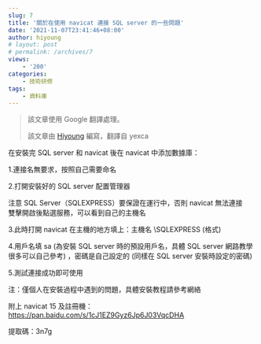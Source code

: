 ```yaml
---
slug: 7
title: '關於在使用 navicat 連接 SQL server 的一些問題'
date: '2021-11-07T23:41:46+08:00'
author: hiyoung
# layout: post
# permalink: /archives/7
views:
    - '200'
categories:
    - 技術研修
tags:
    - 資料庫
---
```


> 該文章使用 Google 翻譯處理。
>
> 該文章由 [Hiyoung](https://blog.hiyoung.icu/) 編寫，翻譯自 yexca

在安裝完 SQL server 和 navicat 後在 navicat 中添加數據庫：

1.連接名無要求，按照自己需要命名

2.打開安裝好的 SQL server 配置管理器

注意 SQL Server（SQLEXPRESS）要保證在運行中，否則 navicat 無法連接  
雙擊開啟後點選服務，可以看到自己的主機名

3.此時打開 navicat 在主機的地方填上：主機名 \\SQLEXPRESS (格式)

4.用戶名填 sa (為安裝 SQL server 時的預設用戶名，具體 SQL server 網路教學很多可以自己參考) ，密碼是自己設定的 (同樣在 SQL server 安裝時設定的密碼)

5.測試連接成功即可使用

注：僅個人在安裝過程中遇到的問題，具體安裝教程請參考網絡

附上 navicat 15 及註冊機：<https://pan.baidu.com/s/1cJ1EZ9Gyz6Jp6J03VqcDHA>

提取碼：3n7g
